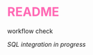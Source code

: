 <h1 style="color:hotpink">README</h1>
workflow check

<p style="font-style: italic">SQL integration in progress</p>